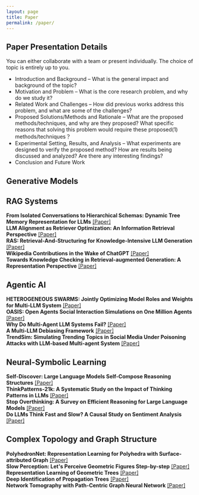 ```yaml
---
layout: page
title: Paper
permalink: /paper/
---
```


## Paper Presentation Details
You can either collaborate with a team or present individually. The choice of topic is entirely up to you.
- Introduction and Background – What is the general impact and background of the topic?
- Motivation and Problem – What is the core research problem, and why do we study it?
- Related Work and Challenges – How did previous works address this problem, and what are some of the challenges?
- Proposed Solutions/Methods and Rationale – What are the proposed methods/techniques, and why are they proposed? What specific reasons that solving this problem would require these proposed(1) methods/techniques？
- Experimental Setting, Results, and Analysis – What experiments are designed to verify the proposed method? How are results being discussed and analyzed? Are there any interesting findings?
- Conclusion and Future Work


## Generative Models

## RAG Systems
**From Isolated Conversations to Hierarchical Schemas: Dynamic Tree Memory Representation for LLMs** [[Paper]](https://arxiv.org/abs/2410.14052)<br>
**LLM Alignment as Retriever Optimization: An Information Retrieval Perspective** [[Paper]](https://arxiv.org/pdf/2502.03699)<br>
**RAS: Retrieval-And-Structuring for Knowledge-Intensive LLM Generation** [[Paper]](https://arxiv.org/pdf/2502.10996)<br>
**Wikipedia Contributions in the Wake of ChatGPT** [[Paper]](https://arxiv.org/pdf/2503.00757)<br>
**Towards Knowledge Checking in Retrieval-augmented Generation: A Representation Perspective** [[Paper]](https://arxiv.org/pdf/2411.14572)<br>

## Agentic AI
**HETEROGENEOUS SWARMS: Jointly Optimizing Model Roles and Weights for Multi-LLM System** [[Paper]](https://arxiv.org/pdf/2502.04510)<br>
**OASIS: Open Agents Social Interaction Simulations on One Million Agents** [[Paper]](https://oasis.camel-ai.org/)<br>
**Why Do Multi-Agent LLM Systems Fail?** [[Paper]](https://arxiv.org/abs/2503.13657)<br>
**A Multi-LLM Debiasing Framework** [[Paper]](https://arxiv.org/abs/2409.13884)<br>
**TrendSim: Simulating Trending Topics in Social Media Under Poisoning Attacks with LLM-based Multi-agent System** [[Paper]](https://arxiv.org/abs/2412.12196)<br>

## Neural-Symbolic Learning
**Self-Discover: Large Language Models Self-Compose Reasoning Structures** [[Paper]](https://arxiv.org/abs/2402.03620)<br>
**ThinkPatterns-21k: A Systematic Study on the Impact of Thinking Patterns in LLMs** [[Paper]](https://arxiv.org/abs/2503.12918)<br>
**Stop Overthinking: A Survey on Efficient Reasoning for Large Language Models** [[Paper]](https://arxiv.org/abs/2503.16419)<br>
**Do LLMs Think Fast and Slow? A Causal Study on Sentiment Analysis** [[Paper]](https://aclanthology.org/2024.findings-emnlp.547.pdf)<br>


## Complex Topology and Graph Structure
**PolyhedronNet: Representation Learning for Polyhedra with Surface-attributed Graph** [[Paper]](https://arxiv.org/abs/2502.01814)<br>
**Slow Perception: Let's Perceive Geometric Figures Step-by-step** [[Paper]](https://arxiv.org/abs/2412.20631)<br>
**Representation Learning of Geometric Trees** [[Paper]](https://dl.acm.org/doi/abs/10.1145/3637528.3671688)<br>
**Deep Identification of Propagation Trees** [[Paper]](https://arxiv.org/abs/2503.00646)<br>
**Network Tomography with Path-Centric Graph Neural Network** [[Paper]](https://arxiv.org/abs/2502.16430)<br>
